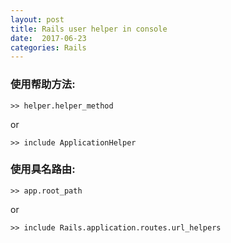 ```yaml
---
layout: post
title: Rails user helper in console
date:  2017-06-23
categories: Rails
---
```


### 使用帮助方法:

```
>> helper.helper_method
```
or
```
>> include ApplicationHelper
```

### 使用具名路由:

```
>> app.root_path
```
or
```
>> include Rails.application.routes.url_helpers
```





